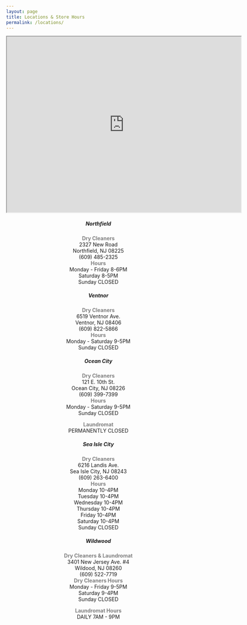 ```yaml
---
layout: page
title: Locations & Store Hours
permalink: /locations/
---
```

<center> <iframe src="https://www.google.com/maps/d/u/0/embed?mid=13szKy6mRagCj-x2ouYiW1ftgoWs&ehbc=2E312F" width="640" height="480"></iframe>

 <div class="container">
  <div class="row">
    <div class="col-sm-4"><h5><strong>Northfield</strong></h5>
      <p><span style="color: #808080;"><strong>Dry Cleaners</strong></span><br />2327 New Road<br />Northfield, NJ 08225<br />(609) 485-2325<br /><span style="color: #808080;"><strong>Hours</strong></span><br />Monday - Friday 8-6PM<br />Saturday 8-5PM<br />Sunday CLOSED</p>
    </div>
      <div class="col-sm-4">
      <h5><strong>Ventnor</strong></h5>
      <p><span style="color: #808080;"><strong>Dry Cleaners</strong></span><br />6519 Ventnor Ave. <br />Ventnor, NJ 08406<br />(609) 822-5866<br /><span style="color: #808080;"><strong>Hours</strong></span><br />Monday - Saturday 9-5PM<br />Sunday CLOSED</p>
    </div>
    <div class="col-sm-4">
      <h5><strong>Ocean City</strong></h5>
      <p><span style="color: #808080;"><strong>Dry Cleaners</strong></span><br />121 E. 10th St.<br />Ocean City, NJ 08226<br />(609) 399-7399<br /><span style="color: #808080;"><strong>Hours</strong></span><br />Monday - Saturday 9-5PM<br />Sunday CLOSED</p>
      <p><span style="color: #808080;"><strong>Laundromat</strong></span><br />PERMANENTLY CLOSED</strong></span><br /></p>
    </div>
<div class="row">
   <div class="col-sm-4">
      <h5><strong>Sea Isle City</strong></h5>
       <p><span style="color: #808080;"><strong>Dry Cleaners</strong></span><br />6216 Landis Ave.<br />Sea Isle City, NJ 08243<br />(609) 263-6400<br /><span style="color: #808080;"><strong>Hours</strong></span><br />Monday 10-4PM<br />Tuesday 10-4PM<br />Wednesday 10-4PM<br />Thursday 10-4PM<br />Friday 10-4PM<br />Saturday 10-4PM<br />Sunday CLOSED</p>
    </div>
   <div class="col-sm-4">
      <h5><strong>Wildwood</strong></h5>
      <p><span style="color: #808080;"><strong>Dry Cleaners & Laundromat</strong></span><br />3401 New Jersey Ave. #4<br />Wildood, NJ 08260<br />(609) 522-7719<br /><span style="color: #808080;"><strong>Dry Cleaners Hours</strong></span><br />Monday - Friday 9-5PM<br />Saturday 9-4PM<br /> Sunday CLOSED</p>
      <p><span style="color: #808080;"><strong>Laundromat Hours</strong></span><br />DAILY 7AM - 9PM<br /></p>
    </div>
  </div>
</div>
